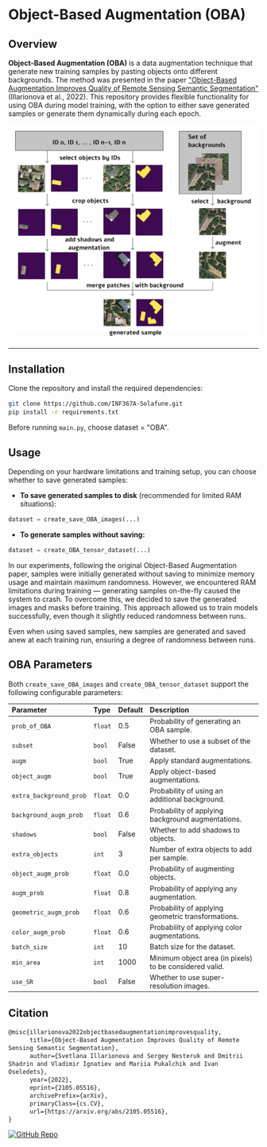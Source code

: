 # Object-Based Augmentation (OBA)

## Overview
**Object-Based Augmentation (OBA)** is a data augmentation technique that generate new training samples by pasting objects onto different backgrounds. The method was presented in the paper ["Object-Based Augmentation Improves Quality of Remote Sensing Semantic Segmentation"](https://arxiv.org/pdf/2105.05516) (Illarionova et al., 2022). This repository provides flexible functionality for using OBA during model training, with the option to either save generated samples or generate them dynamically during each epoch.

![OBA_pipeline](pipeline.png)

---

## Installation

Clone the repository and install the required dependencies:

```bash
git clone https://github.com/INF367A-Solafune.git
pip install -r requirements.txt
```

Before running `main.py`, choose dataset = "OBA".

## Usage

Depending on your hardware limitations and training setup, you can choose whether to save generated samples:

* **To save generated samples to disk** (recommended for limited RAM situations):

```python
dataset = create_save_OBA_images(...)
```

* **To generate samples without saving:**
```python
dataset = create_OBA_tensor_dataset(...)
```

In our experiments, following the original Object-Based Augmentation paper, samples were initially generated without saving to minimize memory usage and maintain maximum randomness.
However, we encountered RAM limitations during training — generating samples on-the-fly caused the system to crash.
To overcome this, we decided to save the generated images and masks before training. This approach allowed us to train models successfully, even though it slightly reduced randomness between runs.

Even when using saved samples, new samples are generated and saved anew at each training run, ensuring a degree of randomness between runs. 


## OBA Parameters
Both `create_save_OBA_images` and `create_OBA_tensor_dataset` support the following configurable parameters:


| Parameter | Type | Default | Description |
|:---|:---|:---|:---|
| `prob_of_OBA` | `float` | 0.5 | Probability of generating an OBA sample. |
| `subset` | `bool` | False | Whether to use a subset of the dataset. |
| `augm` | `bool` | True | Apply standard augmentations. |
| `object_augm` | `bool` | True | Apply object-based augmentations. |
| `extra_background_prob` | `float` | 0.0 | Probability of using an additional background. |
| `background_augm_prob` | `float` | 0.6 | Probability of applying background augmentations. |
| `shadows` | `bool` | False | Whether to add shadows to objects. |
| `extra_objects` | `int` | 3 | Number of extra objects to add per sample. |
| `object_augm_prob` | `float` | 0.0 | Probability of augmenting objects. |
| `augm_prob` | `float` | 0.8 | Probability of applying any augmentation. |
| `geometric_augm_prob` | `float` | 0.6 | Probability of applying geometric transformations. |
| `color_augm_prob` | `float` | 0.6 | Probability of applying color augmentations. |
| `batch_size` | `int` | 10 | Batch size for the dataset. |
| `min_area` | `int` | 1000 | Minimum object area (in pixels) to be considered valid. |
| `use_SR` | `bool` | False | Whether to use super-resolution images. |


## Citation

```
@misc{illarionova2022objectbasedaugmentationimprovesquality,
      title={Object-Based Augmentation Improves Quality of Remote Sensing Semantic Segmentation}, 
      author={Svetlana Illarionova and Sergey Nesteruk and Dmitrii Shadrin and Vladimir Ignatiev and Mariia Pukalchik and Ivan Oseledets},
      year={2022},
      eprint={2105.05516},
      archivePrefix={arXiv},
      primaryClass={cs.CV},
      url={https://arxiv.org/abs/2105.05516}, 
}
```
[![GitHub Repo](https://img.shields.io/badge/GitHub-Repository-blue?logo=github)](https://github.com/LanaLana/satellite_object_augmentation)
